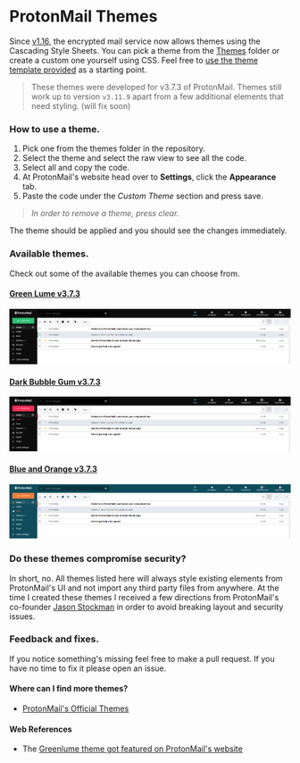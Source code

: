 # ProtonMail Themes
Since [v1.16](https://blog.protonmail.ch/protonmail-beta-v1-16-release-notes/), the encrypted mail service now allows themes using the Cascading Style Sheets. You can pick a theme from the [Themes](Themes/) folder or create a custom one yourself using CSS. Feel free to [use the theme template provided](Themes/theme_template) as a starting point.

> These themes were developed for v3.7.3 of ProtonMail.
Themes still work up to version `v3.11.9` apart from a few  additional elements that need styling. (will fix soon)

### How to use a theme.
1. Pick one from the themes folder in the repository.
2. Select the theme and select the raw view to see all the code.
3. Select all and copy the code.
4. At ProtonMail's website head over to **Settings**, click the **Appearance** tab.
5. Paste the code under the *Custom Theme* section and press save.
> *In order to remove a theme, press clear.*

The theme should be applied and you should see the changes immediately.

### Available themes.
Check out some of the available themes you can choose from.

#### [Green Lume v3.7.3](Themes/green_lume/green_lume.min.css)
![Screenshot of Green Lume theme.](screenshots/green_lume_3.5.16.png)

#### [Dark Bubble Gum v3.7.3](Themes/dark_bubble_gum/dark_bubble_gum.min.css)
![Screenshot of Dark Bubble Gum theme.](screenshots/dark_bubble_gum_3.5.16.png)

#### [Blue and Orange v3.7.3](Themes/blue_and_orange/blue_and_orange.min.css)
![Screenshot of Blue and Orange theme.](screenshots/blue_and_orange_3.5.16.png)

### Do these themes compromise security?
In short, no. All themes listed here will always style existing elements from ProtonMail's UI and not import any third party files from anywhere.
At the time I created these themes I received a few directions from ProtonMail's co-founder [Jason Stockman](https://twitter.com/jasonstockman) in order to avoid breaking layout and security issues.

### Feedback and fixes.
If you notice something's missing feel free to make a pull request. If you have no time to fix it please open an issue.

#### Where can I find more themes?
* [ProtonMail's Official Themes](http://protonmail.tumblr.com/)

#### Web References
* The [Greenlume theme got featured on ProtonMail's website](https://protonmail.com/blog/protonmail-themes/)
